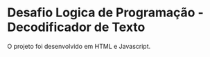 <H1> Desafio Logica de Programação - Decodificador de Texto </H1> 

<p>O projeto foi desenvolvido em HTML e Javascript.</p>

